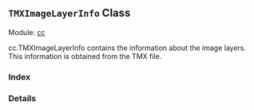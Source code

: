 ## `TMXImageLayerInfo` Class



Module: [cc](../modules/cc.md)


cc.TMXImageLayerInfo contains the information about the image layers.
This information is obtained from the TMX file.



### Index





### Details




